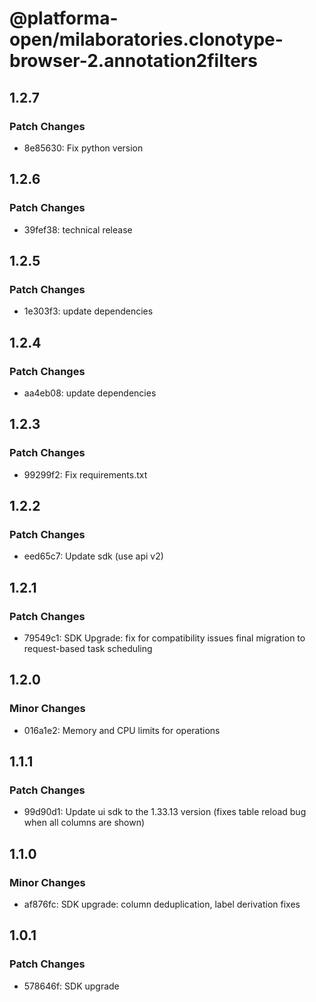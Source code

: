# @platforma-open/milaboratories.clonotype-browser-2.annotation2filters

## 1.2.7

### Patch Changes

- 8e85630: Fix python version

## 1.2.6

### Patch Changes

- 39fef38: technical release

## 1.2.5

### Patch Changes

- 1e303f3: update dependencies

## 1.2.4

### Patch Changes

- aa4eb08: update dependencies

## 1.2.3

### Patch Changes

- 99299f2: Fix requirements.txt

## 1.2.2

### Patch Changes

- eed65c7: Update sdk (use api v2)

## 1.2.1

### Patch Changes

- 79549c1: SDK Upgrade: fix for compatibility issues final migration to request-based task scheduling

## 1.2.0

### Minor Changes

- 016a1e2: Memory and CPU limits for operations

## 1.1.1

### Patch Changes

- 99d90d1: Update ui sdk to the 1.33.13 version (fixes table reload bug when all columns are shown)

## 1.1.0

### Minor Changes

- af876fc: SDK upgrade: column deduplication, label derivation fixes

## 1.0.1

### Patch Changes

- 578646f: SDK upgrade
